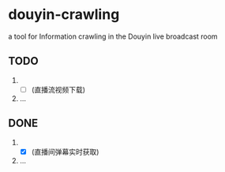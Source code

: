 # douyin-crawling  
a tool for Information crawling in the Douyin live broadcast room



## TODO  
1. - [ ] (直播流视频下载) 
2. ...

## DONE    
1. - [x] (直播间弹幕实时获取)
2. ...           
